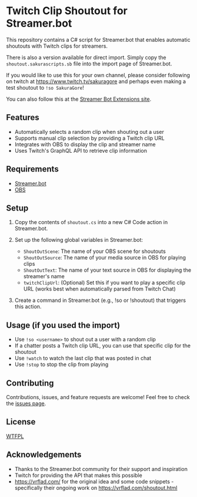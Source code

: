 # Twitch Clip Shoutout for Streamer.bot

This repository contains a C# script for Streamer.bot that enables automatic shoutouts with Twitch clips for streamers. 

There is also a version available for direct import. Simply copy the `shoutout.sakurascripts.sb` file into the import page of Streamer.bot.

If you would like to use this for your own channel, please consider following on twitch at https://www.twitch.tv/sakuragore and perhaps even making a test shoutout to `!so SakuraGore`!

You can also follow this at the [Streamer Bot Extensions site](https://extensions.streamer.bot/t/shoutout-clip-playing/1930).

## Features

- Automatically selects a random clip when shouting out a user
- Supports manual clip selection by providing a Twitch clip URL
- Integrates with OBS to display the clip and streamer name
- Uses Twitch's GraphQL API to retrieve clip information

## Requirements

- [Streamer.bot](https://streamer.bot/)
- [OBS](https://obsproject.com/)

## Setup

1. Copy the contents of `shoutout.cs` into a new C# Code action in Streamer.bot.
2. Set up the following global variables in Streamer.bot:
   - `ShoutOutScene`: The name of your OBS scene for shoutouts
   - `ShoutOutSource`: The name of your media source in OBS for playing clips
   - `ShoutOutText`: The name of your text source in OBS for displaying the streamer's name
   - `twitchClipUrl`: (Optional) Set this if you want to play a specific clip URL (works best when automatically parsed from Twitch Chat)

3. Create a command in Streamer.bot (e.g., !so or !shoutout) that triggers this action.

## Usage (if you used the import)

- Use `!so <username>` to shout out a user with a random clip
- If a chatter posts a Twitch clip URL, you can use that specific clip for the shoutout
- Use `!watch` to watch the last clip that was posted in chat
- Use `!stop` to stop the clip from playing

## Contributing

Contributions, issues, and feature requests are welcome! Feel free to check the [issues page](link-to-your-issues-page).

## License

[WTFPL](http://www.wtfpl.net/)

## Acknowledgements

- Thanks to the Streamer.bot community for their support and inspiration
- Twitch for providing the API that makes this possible
- https://vrflad.com/ for the original idea and some code snippets - specifically their ongoing work on https://vrflad.com/shoutout.html
